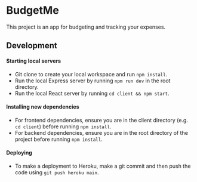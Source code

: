 # BudgetMe

This project is an app for budgeting and tracking your expenses.

## Development
#### Starting local servers
- Git clone to create your local workspace and run `npm install`.
- Run the local Express server by running `npm run dev` in the root directory.
- Run the local React server by running `cd client && npm start`.

#### Installing new dependencies
- For frontend dependencies, ensure you are in the client directory (e.g. `cd client`) before running `npm install`.
- For backend dependencies, ensure you are in the root directory of the project before running `npm install`.

#### Deploying
- To make a deployment to Heroku, make a git commit and then push the code using `git push heroku main`.
